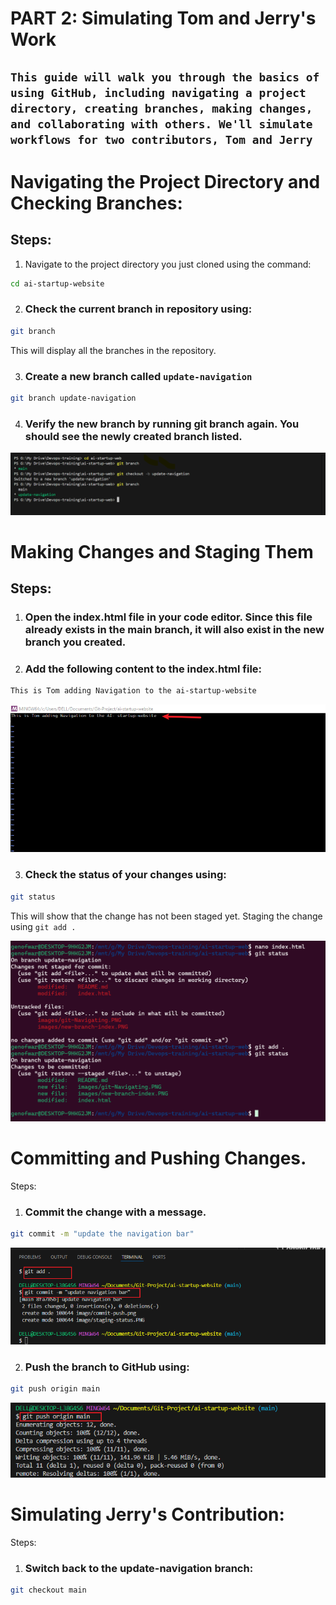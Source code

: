 # PART 2: Simulating Tom and Jerry's Work
## `This guide will walk you through the basics of using GitHub, including navigating a project directory, creating branches, making changes, and collaborating with others. We'll simulate workflows for two contributors, Tom and Jerry` 

# Navigating the Project Directory and Checking Branches:
## Steps:

1. Navigate to the project directory you just cloned using the command:
``` bash
cd ai-startup-website
```
2. ### Check the current branch in repository using:
``` bash
git branch
```
This will display all the branches in the repository.

3. ### Create a new branch called `update-navigation`
``` bash 
git branch update-navigation
```
4. ### Verify the new branch by running git branch again. You should see the newly created branch listed.

![git](./image/git-Navigating.PNG)

# Making Changes and Staging Them
## Steps:

1. ### Open the index.html file in your code editor. Since this file already exists in the main branch, it will also exist in the new branch you created.

2. ### Add the following content to the index.html file:

``` bash
This is Tom adding Navigation to the ai-startup-website
```
![vi](./image/vi.png)

3. ### Check the status of your changes using:
``` bash
git status
```
This will show that the change has not been staged yet.
Staging the change using `git add .`

![staging](./image/staging-status.PNG)

# Committing and Pushing Changes.

Steps:

1. ### Commit the change with a message.

``` bash 
git commit -m "update the navigation bar"
```
![commit-push](./image/add-commit.png)

2. ### Push the branch to GitHub using:

``` bash 
git push origin main
```

![git-push](./image/git%20push.png)

# Simulating Jerry's Contribution:
Steps:

1. ### Switch back to the update-navigation branch:
``` bash
git checkout main
```